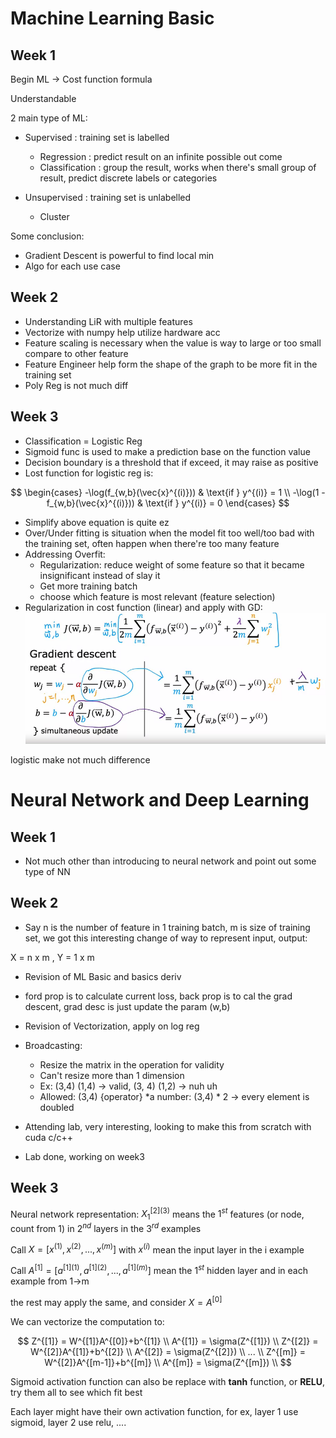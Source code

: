 
# Machine Learning Basic
## Week 1

Begin ML -> Cost function formula

Understandable

2 main type of ML:

- Supervised : training set is labelled
    

    + Regression : predict result on an infinite possible out come
    + Classification : group the result, works when there's small group of result, predict discrete labels or categories


- Unsupervised : training set is unlabelled
    
    + Cluster

Some conclusion:
- Gradient Descent is powerful to find local min
- Algo for each use case

## Week 2

- Understanding LiR with multiple features
- Vectorize with numpy help utilize hardware acc
- Feature scaling is necessary when the value is way to large or too small compare to other feature
- Feature Engineer help form the shape of the graph to be more fit in the training set
- Poly Reg is not much diff

## Week 3

- Classification = Logistic Reg
- Sigmoid func is used to make a prediction base on the function value
- Decision boundary is a threshold that if exceed, it may raise as positive
- Lost function for logistic reg is:

$$
\begin{cases}
-\log(f_{w,b}(\vec{x}^{(i)})) & \text{if } y^{(i)} = 1 \\
-\log(1 - f_{w,b}(\vec{x}^{(i)})) & \text{if } y^{(i)} = 0
\end{cases}
$$

- Simplify above equation is quite ez
- Over/Under fitting is situation when the model fit too well/too bad with the training set, often happen when there're too many feature
- Addressing Overfit:
    + Regularization: reduce weight of some feature so that it became insignificant instead of slay it
    + Get more training batch
    + choose which feature is most relevant (feature selection)
- Regularization in cost function (linear) and apply with GD: 
    ![alt text](image.png)

logistic make not much difference


# Neural Network and Deep Learning
## Week 1
- Not much other than introducing to neural network and point out some type of NN

## Week 2
- Say n is the number of feature in 1 training batch, m is size of training set, we got this interesting change of way to represent input, output:

X = n x m , Y = 1 x m

- Revision of ML Basic and basics deriv
- ford prop is to calculate current loss, back prop is to cal the grad descent, grad desc is just update the param (w,b)
- Revision of Vectorization, apply on log reg
- Broadcasting:
    + Resize the matrix in the operation for validity
    + Can't resize more than 1 dimension
    + Ex: (3,4) (1,4) -> valid, (3, 4) (1,2) -> nuh uh
    + Allowed: (3,4) {operator} *a number: (3,4) * 2 -> every element is doubled

- Attending lab, very interesting, looking to make this from scratch with cuda c/c++
- Lab done, working on week3

## Week 3
Neural network representation:
$X_{1}^{[2](3)}$ means the $1^{st}$ features (or node, count from 1) in $2^{nd}$ layers in the $3^{rd}$ examples

Call $X = [x^{(1)},x^{(2)},...,x^{(m)}]$ with $x^{(i)}$ mean the input layer in the i example

Call $A^{[1]} = [a^{[1](1)},a^{[1](2)},...,a^{[1](m)}]$ mean the $1^{st}$ hidden layer and in each example from 1->m

the rest may apply the same, and consider $X = A^{[0]}$

We can vectorize the computation to:

$$
Z^{[1]} = W^{[1]}A^{[0]}+b^{[1]} \\
A^{[1]} = \sigma(Z^{[1]}) \\
Z^{[2]} = W^{[2]}A^{[1]}+b^{[2]} \\
A^{[2]} = \sigma(Z^{[2]}) \\
... \\
Z^{[m]} = W^{[2]}A^{[m-1]}+b^{[m]} \\
A^{[m]} = \sigma(Z^{[m]}) \\
$$

Sigmoid activation function can also be replace with __tanh__ function, or __RELU__, try them all to see which fit best

Each layer might have their own activation function, for ex, layer 1 use sigmoid, layer 2 use relu, ....

